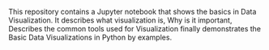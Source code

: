 This repository contains a Jupyter notebook that shows the basics in Data Visualization. 
It describes  what visualization is, Why is it important, Describes the common tools used for Visualization finally demonstrates the Basic Data Visualizations in Python by examples.

